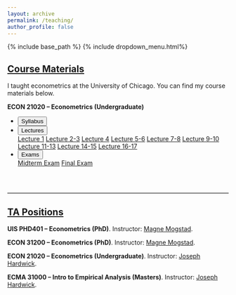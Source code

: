 ```yaml
---
layout: archive
permalink: /teaching/
author_profile: false
---
```


{% include base_path %}
{% include dropdown_menu.html%}

<h2 style="text-decoration: underline;">Course Materials</h2>

I taught econometrics at the University of Chicago. You can find my course materials below.

**ECON 21020 &ndash; Econometrics (Undergraduate)** 

<ul><li><div class="dropdown">
  <a href="/files/teaching/syllabus.pdf"><button class="dropbtn">Syllabus</button></a>
  </div> </li>
  <li><div class="dropdown">
  <button class="dropbtn">Lectures</button>
  <div class="dropdown-content">
    <a href="/files/teaching/lecture1.pdf">Lecture 1</a>
    <a href="/files/teaching/lecture2-3.pdf">Lecture 2-3</a>
    <a href="/files/teaching/lecture4.pdf">Lecture 4</a>
    <a href="/files/teaching/lecture5-6.pdf">Lecture 5-6</a>
    <a href="/files/teaching/lecture7-8.pdf">Lecture 7-8</a>
    <a href="/files/teaching/lecture9-10.pdf">Lecture 9-10</a>
    <a href="/files/teaching/lecture11-13.pdf">Lecture 11-13</a>
    <a href="/files/teaching/lecture14-15.pdf">Lecture 14-15</a>
    <a href="/files/teaching/lecture16-17.pdf">Lecture 16-17</a>
  </div></div> </li>
  <li><div class="dropdown">
  <button class="dropbtn">Exams</button>
  <div class="dropdown-content">
    <a href="/files/teaching/midtermexam.pdf">Midterm Exam</a>
    <a href="/files/teaching/finalexam.pdf">Final Exam</a>
  </div></div> </li></ul>

<br style="clear: both;">
<hr style="margin: 2em 0; border: none; border-top: 1px solid #ccc;">

<h2 style="text-decoration: underline;">TA Positions</h2>

**UIS PHD401 &ndash; Econometrics (PhD)**. Instructor: [Magne Mogstad](https://sites.google.com/site/magnemogstad/).

**ECON 31200 &ndash; Econometrics (PhD)**. Instructor: [Magne Mogstad](https://sites.google.com/site/magnemogstad/).

**ECON 21020 &ndash; Econometrics (Undergraduate)**. Instructor: [Joseph Hardwick](https://economics.uchicago.edu/directory/joseph-hardwick).

**ECMA 31000 &ndash; Intro to Empirical Analysis (Masters)**. Instructor: [Joseph Hardwick](https://economics.uchicago.edu/directory/joseph-hardwick).

